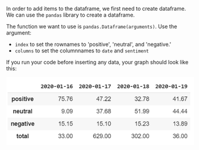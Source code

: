<!--title={Generating tweets for produce_dataframe()}-->

<!--concepts={dataframes.mdx}-->

In order to add items to the dataframe, we first need to create dataframe. We can use the `pandas` library to create a dataframe. 

The function we want to use is `pandas.Dataframe(arguments)`. Use the argument: 

* `index` to set the rownames to 'positive', 'neutral', and 'negative.'
* `columns` to set the columnnames to `date` and `sentiment`



If you run your code before inserting any data, your graph should look like this: 

![image](Wk3Lab1Pics/Airline_DF.png)

